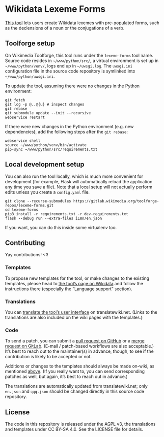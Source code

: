 # Wikidata Lexeme Forms

[This tool](https://lexeme-forms.toolforge.org/) lets users create Wikidata lexemes with pre-populated forms,
such as the declensions of a noun or the conjugations of a verb.

## Toolforge setup

On Wikimedia Toolforge, this tool runs under the `lexeme-forms` tool name.
Source code resides in `~/www/python/src/`,
a virtual environment is set up in `~/www/python/venv/`,
logs end up in `~/uwsgi.log`.
The `uwsgi.ini` configuration file in the source code repository
is symlinked into `~/www/python/uwsgi.ini`.

To update the tool, assuming there were no changes in the Python environment:
```
git fetch
git log -p @..@{u} # inspect changes
git rebase
git submodule update --init --recursive
webservice restart
```

If there were new changes in the Python environment (e.g. new dependencies),
add the following steps after the `git rebase`:
```
webservice shell
source ~/www/python/venv/bin/activate
pip-sync ~/www/python/src/requirements.txt
```

## Local development setup

You can also run the tool locally, which is much more convenient for development
(for example, Flask will automatically reload the application any time you save a file).
Note that a local setup will not actually perform edits unless you create a `config.yaml` file.

```
git clone --recurse-submodules https://gitlab.wikimedia.org/toolforge-repos/lexeme-forms.git
cd lexeme-forms
pip3 install -r requirements.txt -r dev-requirements.txt
flask --debug run --extra-files i18n/en.json
```

If you want, you can do this inside some virtualenv too.

## Contributing

Yay contributions! <3

### Templates

To propose new templates for the tool, or make changes to the existing templates,
please head to [the tool’s page on Wikidata](https://www.wikidata.org/wiki/Wikidata:Wikidata_Lexeme_Forms)
and follow the instructions there (especially the “Language support” section).

### Translations

You can [translate the tool’s user interface](https://translatewiki.net/w/i.php?title=Special:Translate&group=wikidata-lexeme-forms)
on translatewiki.net.
(Links to the translations are also included on the wiki pages with the templates.)

### Code

To send a patch, you can submit a
[pull request on GitHub](https://github.com/lucaswerkmeister/tool-lexeme-forms) or a
[merge request on GitLab](https://gitlab.wikimedia.org/toolforge-repos/lexeme-forms).
(E-mail / patch-based workflows are also acceptable.)
It’s best to reach out to the maintainer(s) in advance, though,
to see if the contribution is likely to be accepted or not.

Additions or changes to the templates
should always be made on-wiki, as mentioned [above](#templates).
(If you really want to, you can send corresponding patches as well,
but again, it’s best to reach out in advance.)

The translations are automatically updated from translatewiki.net;
only `en.json` and `qqq.json` should be changed directly in this source code repository.

## License

The code in this repository is released under the AGPL v3,
the translations and templates under CC BY-SA 4.0.
See the LICENSE file for details.
